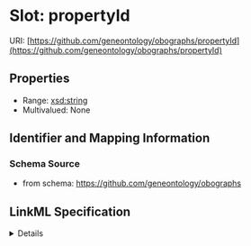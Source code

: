 # Slot: propertyId

URI: [https://github.com/geneontology/obographs/propertyId](https://github.com/geneontology/obographs/propertyId)



<!-- no inheritance hierarchy -->




## Properties

* Range: [xsd:string](http://www.w3.org/2001/XMLSchema#string)
* Multivalued: None







## Identifier and Mapping Information







### Schema Source


* from schema: https://github.com/geneontology/obographs




## LinkML Specification

<details>
```yaml
name: propertyId
from_schema: https://github.com/geneontology/obographs
rank: 1000
alias: propertyId
domain_of:
- ExistentialRestrictionExpression
range: string

```
</details>